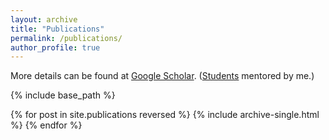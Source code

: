 ```yaml
---
layout: archive
title: "Publications"
permalink: /publications/
author_profile: true
---
```

More details can be found at [Google Scholar](https://scholar.google.com/citations?user=sZTAgrwAAAAJ). (<ins>Students</ins> mentored by me.) 

{% include base_path %}

{% for post in site.publications reversed %}
  {% include archive-single.html %}
{% endfor %}
